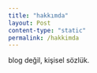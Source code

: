 ```yaml
---
title: "hakkımda"
layout: Post
content-type: "static"
permalink: /hakkimda
---
```


blog değil, kişisel sözlük.
